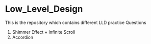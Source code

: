 # Low_Level_Design
This is the repository which contains different LLD practice Questions

1. Shimmer Effect + Infinite Scroll
2. Accordion

